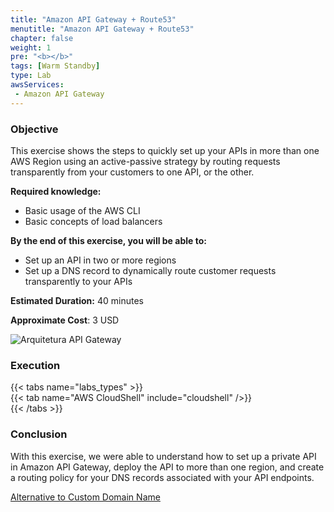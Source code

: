 ```yaml
---
title: "Amazon API Gateway + Route53"
menutitle: "Amazon API Gateway + Route53"
chapter: false
weight: 1
pre: "<b></b>"
tags: [Warm Standby]
type: Lab
awsServices:
 - Amazon API Gateway
---
```


### Objective

This exercise shows the steps to quickly set up your APIs in more than one AWS Region using an active-passive strategy by routing requests transparently from your customers to one API, or the other.

**Required knowledge:**

* Basic usage of the AWS CLI
* Basic concepts of load balancers 

**By the end of this exercise, you will be able to:**

* Set up an API in two or more regions
* Set up a DNS record to dynamically route customer requests transparently to your APIs

**Estimated Duration:** 40 minutes

**Approximate Cost**: 3 USD

![Arquitetura API Gateway](/images/apigw-lab-architecture.png)

### Execution

{{< tabs name="labs_types" >}}  
{{< tab name="AWS CloudShell" include="cloudshell" />}}  
{{< /tabs >}}

### Conclusion

With this exercise, we were able to understand how to set up a private API in Amazon API Gateway, deploy the API to more than one region, and create a routing policy for your DNS records associated with your API endpoints.

[Alternative to Custom Domain Name](https://georgemao.medium.com/enabling-private-apis-with-custom-domain-names-aws-api-gateway-df1b62b0ba7c)
